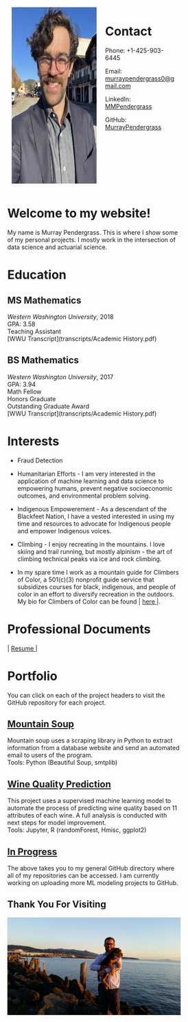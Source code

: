 <style>
* {
  box-sizing: border-box;
}

.row {
  display: flex;
}

/* Create two equal columns that sits next to each other */
.column {
  flex: 50%;
  padding: 10px;
}
</style>

<div class="row">
  <div class="column">
    <img src="./photos/headshot2_1668x2223.jpeg" height="410" width="315" alt="glasses">
  </div>
  <div class="column">
    <h1>Contact</h1>
    <p>Phone: +1-425-903-6445</p>
    <p>Email: <a href="mailto:murraypendergrass0@gmail.com">murraypendergrass0@gmail.com</a> </p>
    <p>LinkedIn: <a href="https://www.linkedin.com/in/mmpendergrass/">MMPendergrass</a></p> 
    <p>GitHub: <a href="https://github.com/MurrayPendergrass">MurrayPendergrass</a></p>
  </div>
</div>

# Welcome to my website!
My name is Murray Pendergrass. This is where I show some of my personal projects. I mostly work in the intersection of data science and actuarial science.

# Education
## MS Mathematics
_Western Washington University_, 2018 <br> 
GPA: 3.58 <br>
Teaching Assistant <br>
[WWU Transcript](transcripts/Academic History.pdf)

## BS Mathematics
_Western Washington University_, 2017  
GPA: 3.94  
Math Fellow <br> 
Honors Graduate  
Outstanding Graduate Award <br>
[WWU Transcript](transcripts/Academic History.pdf)

# Interests
* Fraud Detection

* Humanitarian Efforts - I am very interested in the application of machine learning and data science to empowering humans, prevent negative socioeconomic outcomes, and environmental problem solving.

* Indigenous Empowerement  - As a descendant of the Blackfeet Nation, I have a vested interested in using my time and resources to advocate for Indigenous people and empower Indigenous voices. 

* Climbing - I enjoy recreating in the mountains. I love skiing and trail running, but mostly alpinism - the art of climbing technical peaks via ice and rock climbing.

* In my spare time I work as a mountain guide for Climbers of Color, a 501(c)(3) nonprofit guide service that subsidizes courses for black, indigenous, and people of color in an effort to diversify recreation in the outdoors. My bio for Climbers of Color can be found | <a href="https://www.climbersofcolor.org/our-team" target="_blank"> here </a> |.

# Professional Documents
| <a href="https://murraypendergrass.github.io/resume/Resume.pdf" target="_blank"> Resume </a> |

# Portfolio
You can click on each of the project headers to visit the GitHub repository for each project.

## [Mountain Soup](https://github.com/MurrayPendergrass/Mountain_Soup)
Mountain soup uses a scraping library in Python to extract information from a database website and send an automated email to users of the program. \
Tools: Python (Beautiful Soup, smtplib)

## [Wine Quality Prediction](https://github.com/MurrayPendergrass/Wine-Quality-Prediction)
This project uses a supervised machine learning model to automate the process of predicting wine quality based on 11 attributes of each wine. A full analysis is conducted with next steps for model improvement. \
Tools: Jupyter, R (randomForest, Hmisc, ggplot2)

## [In Progress](https://github.com/MurrayPendergrass?tab=repositories)
The above takes you to my general GitHub directory where all of my repositories can be accessed. I am currently working on uploading more ML modeling projects to GitHub.

## Thank You For Visiting
<img src="./photos/mendog.jpg">
